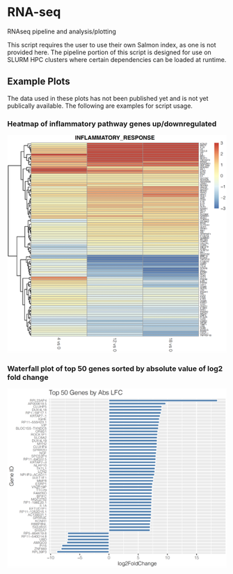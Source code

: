 # RNA-seq
RNAseq pipeline and analysis/plotting

This script requires the user to use their own Salmon index, as one is not provided here. The pipeline portion of this script is designed for use on SLURM HPC clusters where certain dependencies can be loaded at runtime. 

## Example Plots
The data used in these plots has not been published yet and is not yet publically available. The following are examples for script usage. 

### Heatmap of inflammatory pathway genes up/downregulated 


<img src="https://github.com/TJ-Sears/RNA-seq/blob/main/ExamplePlots/heatmap_screenshot2.png">


### Waterfall plot of top 50 genes sorted by absolute value of log2 fold change


![waterfallplot](ExamplePlots/Waterfall_screenshot.png)
